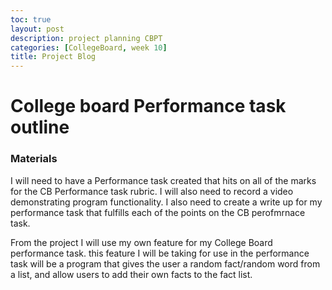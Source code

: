 ```yaml
---
toc: true
layout: post
description: project planning CBPT
categories: [CollegeBoard, week 10]
title: Project Blog
---
```


# College board Performance task outline

### Materials

I will need to have a Performance task created that hits on all of the marks for the CB Performance task rubric. I will also need to record a video demonstrating program functionality. I also need to create a write up for my performance task that fulfills each of the points on the CB perofmrnace task. 

From the project I will use my own feature for my College Board performance task. this feature I will be taking for use in the performance task will be a program that gives the user a random fact/random word from a list, and allow users to add their own facts to the fact list. 